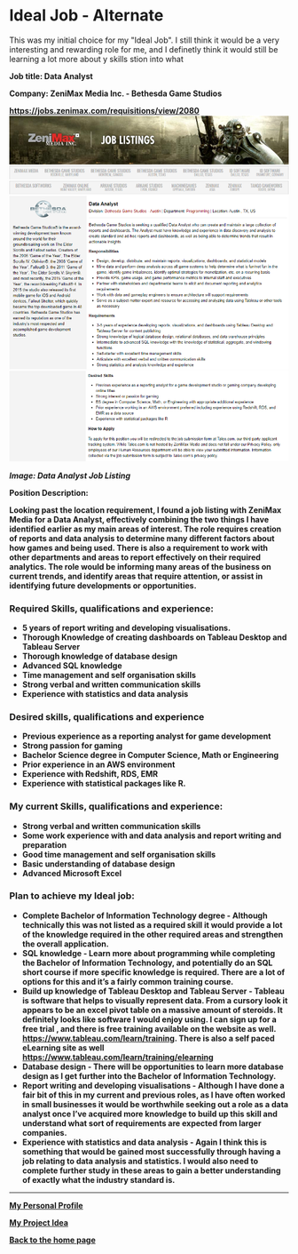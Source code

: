 # Ideal Job - Alternate

This was my initial choice for my "Ideal Job".  I still think it would be a very interesting and rewarding role for me, and I definetly think it would still be learning a lot more about y skills stion into what

<b>Job title: Data Analyst

<b>Company: ZeniMax Media Inc. - Bethesda Game Studios </b>

https://jobs.zenimax.com/requisitions/view/2080
<img src="Job2.1.png" alt="Job2.1">
<img src="Job2.2.png" alt="Job2.2">
<p><i>Image: Data Analyst Job Listing</i></p>
  
<b>Position Description:</b>

Looking past the location requirement, I found a job listing with ZeniMax Media for a Data Analyst, effectively combining the two things I have identified earlier as my main areas of interest.  The role requires creation of reports and data analysis to determine many different factors about how games and being used.  There is also a requirement to work with other departments and areas to report effectively on their required analytics.  The role would be informing many areas of the business on current trends, and identify areas that require attention, or assist in identifying future developments or opportunities.

### Required Skills, qualifications and experience:
- 5 years of report writing and developing visualisations.  
- Thorough Knowledge of creating dashboards on Tableau Desktop and Tableau Server
- Thorough knowledge of database design
- Advanced SQL knowledge
- Time management and self organisation skills
- Strong verbal and written communication skills 
- Experience with statistics and data analysis

### Desired skills, qualifications and experience
- Previous experience as a reporting analyst for game development 
- Strong passion for gaming
- Bachelor Science degree in Computer Science, Math or Engineering
- Prior experience in an AWS environment
- Experience with Redshift, RDS, EMR
- Experience with statistical packages like R.

### My current Skills, qualifications and experience:
- Strong verbal and written communication skills 
- Some work experience with and data analysis and report writing and preparation
- Good time management and self organisation skills
- Basic understanding of database design
- Advanced Microsoft Excel

### Plan to achieve my Ideal job:

- <b>Complete Bachelor of Information Technology degree </b>- Although technically this was not listed as a required skill it would provide a lot of the knowledge required in the other required areas and strengthen the overall application.   
- <b>SQL knowledge </b>-  Learn more about programming while completing the Bachelor of Information Technology, and potentially do an SQL short course if more specific knowledge is required.  There are a lot of options for this and it’s a fairly common training course.
- <b>Build up knowledge of Tableau Desktop and Tableau Server </b>- Tableau is software that helps to visually represent data.  From a cursory look it appears to be an excel pivot table on a massive amount of steroids.  It definitely looks like software I would enjoy using.  I can sign up for a free trial , and there is free training available on the website as well.    https://www.tableau.com/learn/training.  There is also a self paced eLearning site as well https://www.tableau.com/learn/training/elearning 
- <b>Database design</b> - There will be opportunities to learn more database design as I get further into the Bachelor of Information Technology.  
- <b>Report writing and developing visualisations </b>- Although I have done a fair bit of this in my current and previous roles, as I have often worked in small businesses it would be worthwhile seeking out a role as a data analyst once I’ve acquired more knowledge  to build up this skill and understand what sort of requirements are expected from larger companies.
- <b>Experience with statistics and data analysis </b>- Again I think this is something that would be gained most successfully through having a job relating to data analysis and statistics.  I would also need to complete further study in these areas to gain a better understanding of exactly what the industry standard is.   

<hr>

<p><a href="https://leevdb.github.io/Lee-van-den-Blink/profile">My Personal Profile</a></p>
<p><a href="https://leevdb.github.io/Lee-van-den-Blink/Project">My Project Idea</a></p>
<p><a href="https://leevdb.github.io/Lee-van-den-Blink/">Back to the home page</a></p>
